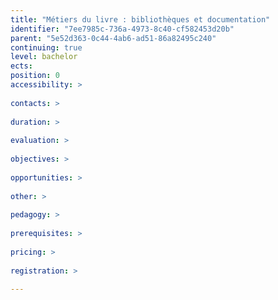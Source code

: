 ```yaml
---
title: "Métiers du livre : bibliothèques et documentation"
identifier: "7ee7985c-736a-4973-8c40-cf582453d20b"
parent: "5e52d363-0c44-4ab6-ad51-86a82495c240"
continuing: true
level: bachelor
ects: 
position: 0
accessibility: >
   
contacts: >
   
duration: >
   
evaluation: >
   
objectives: >
   
opportunities: >
   
other: >
   
pedagogy: >
   
prerequisites: >
   
pricing: >
   
registration: >
   
---
```

